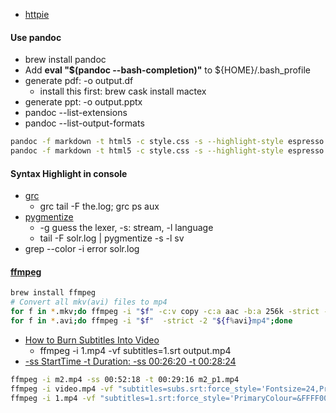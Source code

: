 - [httpie](https://github.com/jakubroztocil/httpie)

#### Use pandoc
- brew install pandoc
- Add **eval "$(pandoc --bash-completion)"** to ${HOME}/.bash_profile
- generate pdf: -o output.df
    - install this first: brew cask install mactex
- generate ppt: -o output.pptx
- pandoc --list-extensions
- pandoc --list-output-formats
```bash
pandoc -f markdown -t html5 -c style.css -s --highlight-style espresso -o the_output.html the.md
pandoc -f markdown -t html5 -c style.css -s --highlight-style espresso -o the.md | pbcopy
```

#### Syntax Highlight in console
- [grc](https://github.com/garabik/grc)
    - grc tail -F the.log; grc ps aux
- [pygmentize](http://pygments.org/)
    - -g guess the lexer, -s: stream, -l language
    - tail -F solr.log | pygmentize -s -l sv
- grep --color -i error solr.log
 
#### [ffmpeg](https://www.ffmpeg.org/ffmpeg.html)
```bash
brew install ffmpeg
# Convert all mkv(avi) files to mp4
for f in *.mkv;do ffmpeg -i "$f" -c:v copy -c:a aac -b:a 256k -strict -2 "${f%mkv}mp4";done
for f in *.avi;do ffmpeg -i "$f"  -strict -2 "${f%avi}mp4";done
```

- [How to Burn Subtitles Into Video](https://trac.ffmpeg.org/wiki/HowToBurnSubtitlesIntoVideo)
  - ffmpeg -i 1.mp4 -vf subtitles=1.srt output.mp4
- [-ss StartTime -t Duration: -ss 00:26:20 -t 00:28:24](https://superuser.com/questions/103068/what-is-the-command-to-cut-a-portion-out-of-a-video-and-save-it-using-ffmpeg)
```bash
ffmpeg -i m2.mp4 -ss 00:52:18 -t 00:29:16 m2_p1.mp4
ffmpeg -i video.mp4 -vf "subtitles=subs.srt:force_style='Fontsize=24,PrimaryColour=&800000&'" -c:a copy output.mp4
ffmpeg -i 1.mp4 -vf "subtitles=1.srt:force_style='PrimaryColour=&FFFF00&'" output.mp4
```
